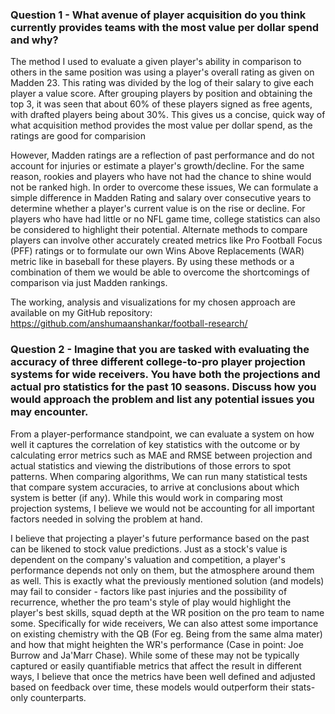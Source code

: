 ### Question 1 - What avenue of player acquisition do you think currently provides teams with the most value per dollar spend and why?
The method I used to evaluate a given player's ability in comparison to others in the same position was using a player's overall rating as given on Madden 23. This rating was divided by the log of their salary to give each player a value score. After grouping players by position and obtaining the top 3, it was seen that about 60% of these players signed as free agents, with drafted players being about 30%. This gives us a concise, quick way of what acquisition method provides the most value per dollar spend, as the ratings are good for comparision

However, Madden ratings are a reflection of past performance and do not account for injuries or estimate a player's growth/decline. For the same reason, rookies and players who have not had the chance to shine would not be ranked high. In order to overcome these issues, We can formulate a simple difference in Madden Rating and salary over consecutive years to determine whether a player's current value is on the rise or decline. For players who have had little or no NFL game time, college statistics can also be considered to highlight their potential. Alternate methods to compare players can involve other accurately created metrics like Pro Football Focus (PFF) ratings or to formulate our own Wins Above Replacements (WAR) metric like in baseball for these players. By using these methods or a combination of them we would be able to overcome the shortcomings of comparison via just Madden rankings.

The working, analysis and visualizations for my chosen approach are available on my GitHub repository: <a> https://github.com/anshumaanshankar/football-research/ </a>

### Question 2 - Imagine that you are tasked with evaluating the accuracy of three different college-to-pro player projection systems for wide receivers. You have both the projections and actual pro statistics for the past 10 seasons. Discuss how you would approach the problem and list any potential issues you may encounter. 

From a player-performance standpoint, we can evaluate a system on how well it captures the correlation of key statistics with the outcome or by calculating error metrics such as MAE and RMSE between projection and actual statistics and viewing the distributions of those errors to spot patterns. When comparing algorithms, We can run many statistical tests that compare system accuracies, to arrive at conclusions about which system is better (if any). While this would work in comparing most projection systems, I believe we would not be accounting for all important factors needed in solving the problem at hand. 

I believe that projecting a player's future performance based on the past can be likened to stock value predictions. Just as a stock's value is dependent on the company's valuation and competition, a player's performance depends not only on them, but the atmosphere around them as well. This is exactly what the previously mentioned solution (and models) may fail to consider - factors like past injuries and the possibility of recurrence, whether the pro team's style of play would highlight the player's best skills, squad depth at the WR position on the pro team to name some. Specifically for wide receivers, We can also attest some importance on existing chemistry with the QB (For eg. Being from the same alma mater) and how that might heighten the WR's performance (Case in point: Joe Burrow and Ja'Marr Chase). While some of these may not be typically captured or easily quantifiable metrics that affect the result in different ways, I believe that once the metrics have been well defined and adjusted based on feedback over time, these models would outperform their stats-only counterparts. 

